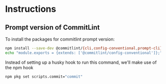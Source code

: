 # Instructions

## Prompt version of CommitLint

To install the packages for commitlint prompt version:

```sh
npm install --save-dev @commitlint/{cli,config-conventional,prompt-cli}
echo "module.exports = {extends: ['@commitlint/config-conventional']};" > commitlint.config.js
```

Instead of setting up a husky hook to run this command, we'll make use of the npm hook

```sh
npm pkg set scripts.commit="commit"
```
